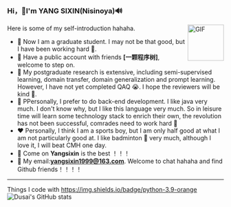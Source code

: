 ### Hi，👋I'm YANG SIXIN(Nisinoya)🔊

<img align="right" alt="GIF" src="https://media.giphy.com/media/LnQjpWaON8nhr21vNW/giphy.gif" width="84" title="Say HI">
<!--my introduction start-->

Here is some of my self-introduction hahaha.
- 🔭 Now I am a graduate student. I may not be that good, but I have been working hard 🐌.
- 🌱 Have a public account with friends **[一颗程序树]**, welcome to step on.
- 🐢 My postgraduate research is extensive, including semi-supervised learning, domain transfer, domain generalization and prompt learning. However, I have not yet completed QAQ 😭. I hope the reviewers will be kind 🙉.
- 💝 PPersonally, I prefer to do back-end development. I like java very much. I don't know why, but I like this language very much. So in leisure time will learn some technology stack to enrich their own, the revolution has not been successful, comrades need to work hard 🏃
- ❤️ Personally, I think I am a sports boy, but I am only half good at what I am not particularly good at. I like badminton 🎾 very much, although I love it, I will beat CMH one day.
- 🐴 Come on **Yangsixin** is the best ！！！
- 📧 My email:**yangsixin1999@163.com**. Welcome to chat hahaha and find Github friends！！！！
---

Things I code with
https://img.shields.io/badge/python-3.9-orange
![Dusai's GitHub stats](https://github-readme-stats.vercel.app/api?username=sixiny)
